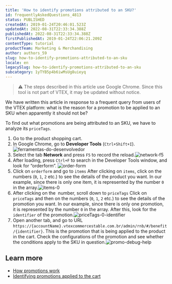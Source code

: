 ```yaml
---
title: 'How to identify promotions attributed to an SKU?'
id: frequentlyAskedQuestions_4813
status: PUBLISHED
createdAt: 2019-01-24T20:46:01.523Z
updatedAt: 2022-08-31T22:33:34.388Z
publishedAt: 2022-08-31T22:33:34.388Z
firstPublishedAt: 2019-01-24T22:06:21.209Z
contentType: tutorial
productTeam: Marketing & Merchandising
author: authors_59
slug: how-to-identify-promotions-attributed-to-an-sku
locale: en
legacySlug: how-to-identify-promotions-attributed-to-an-sku
subcategory: 1yTYB5p4b6iwMsUg8uieyq
---
```


>⚠️ The steps described in this article use Google Chrome. Since this tool is not part of VTEX, it may be updated without notice.

We have written this article in response to a frequent query from users of the VTEX platform: what is the reason for a promotion to be applied to an SKU when apparently it should not be?

To find out what promotions are being attributed to an SKU, we have to analyze its `priceTags`.

1. Go to the product shopping cart.
2. In Google Chrome, go to **Developer Tools** (`Ctrl+Shift+I`).![ferramentas-do-desenvolvedor](https://images.contentful.com/alneenqid6w5/3NBGEPjXEkkSqA2WOYs8us/5219ffe6515a120ac0e6d489c78e5820/ferramentas-do-desenvolvedor.png)
3. Select the tab **Network** and press `F5` to record the reload.![network-f5](https://images.contentful.com/alneenqid6w5/1TZRay17qkEO8As8w0MKOS/f4d88d06f2a3fd656aa41e3809f35d45/network-f5.png)
4. After loading, press `Ctrl+F` to search in the Developer Tools window, and look for “orderform”. ![order-form](https://images.contentful.com/alneenqid6w5/jtqrcUjDAAqoMUGiYM4qE/94803953c1577a7954ba09f163738e0e/order-form.png)
5. Click on `orderform` and go to `items` After clicking on `items`, click on the numbers (`0`, `1`, `2` etc.) to see the details of the product you want. In our example, since there is only one item, it is represented by the number `0` in the array.![items-0](https://images.contentful.com/alneenqid6w5/DUtSiCdnrwSmoKqqYW8E6/ec7335a0c9308b17b9d8aa2274057220/items-0.png)
6. After clicking on the  number, scroll down to `priceTags` Click on `priceTags` and then on the numbers (`0`, `1`, `2` etc.) to see the details of the promotion you want. In our example, since there is only one promotion, it is represented by the number `0` in the array. After this, look for the `identifier` of the promotion.![priceTags-0-identifier](https://images.contentful.com/alneenqid6w5/5MCOrSJPaMSYQcimY8CKos/ca8960a1a98f680406daf7879d241987/priceTags-0-identifier.png)
7. Open another tab, and go to URL `https://{accountName}.vtexcommercestable.com.br/admin/rnb/#/benefit/{identifier}`. This is the promotion that is being applied to the product in the cart. Check the configurations of the promotion and see whether the conditions apply to the SKU in question.![promo-debug-help](https://images.contentful.com/alneenqid6w5/5G2eJ4AilySK0o8ugaOMq4/b4dba231e9812906a45af5a4432d9783/promo-debug-help.png)

## Learn more

- [How promotions work](https://help.vtex.com/en/tracks/promotions--6asfF1vFYiZgTQtOzwJchR/2a2D0K85Ahvs4hLnL3Ag7N)
- [Identifying promotions applied to the cart](https://help.vtex.com/en/tutorial/how-to-identify-promotions-applied-to-the-cart--frequentlyAskedQuestions_345)

